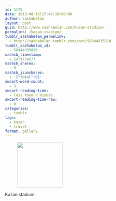 ```yaml
---
id: 1175
date: 2013-08-15T17:49:19+00:00
author: sashabelan
layout: post
guid: http://www.sashabelan.com/kazan-stadium/
permalink: /kazan-stadium/
tumblr_sashabelan_permalink:
  - http://sashabelan.tumblr.com/post/58344935810
tumblr_sashabelan_id:
  - 58344935810
mashsb_timestamp:
  - 1471774577
mashsb_shares:
  - 0
mashsb_jsonshares:
  - '{"total":0}'
swcart-word-count:
  - 3
swcart-reading-time:
  - less then a minute
swcart-reading-time-raw:
  - 0
categories:
  - tumblr
tags:
  - kazan
  - travel
format: gallery
---
```

<div id='gallery-522' class='gallery galleryid-1175 gallery-columns-3 gallery-size-thumbnail'>
  <figure class='gallery-item'> 
  
  <div class='gallery-icon landscape'>
    <a href='http://www.sashabelan.ru/kazan-stadium/attachment/1176/'><img width="150" height="150" src="http://www.sashabelan.ru/wp-content/uploads/2013/08/tumblr_mrl2u70Vp61qarj97o1_1280-150x150.jpg" class="attachment-thumbnail size-thumbnail" alt="" srcset="http://www.sashabelan.ru/wp-content/uploads/2013/08/tumblr_mrl2u70Vp61qarj97o1_1280-150x150.jpg 150w, http://www.sashabelan.ru/wp-content/uploads/2013/08/tumblr_mrl2u70Vp61qarj97o1_1280-300x300.jpg 300w, http://www.sashabelan.ru/wp-content/uploads/2013/08/tumblr_mrl2u70Vp61qarj97o1_1280-230x230.jpg 230w, http://www.sashabelan.ru/wp-content/uploads/2013/08/tumblr_mrl2u70Vp61qarj97o1_1280-350x350.jpg 350w, http://www.sashabelan.ru/wp-content/uploads/2013/08/tumblr_mrl2u70Vp61qarj97o1_1280.jpg 612w" sizes="(max-width: 150px) 100vw, 150px" /></a>
  </div></figure>
</div>

Kazan stadium